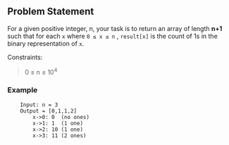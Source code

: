 ## **Problem Statement** 

For a given positive integer, n, your task is to return an array of length **n+1** such that for each `x` where `0 ≤ x ≤ n` , `result[x]` is the count of 1s in the binary representation of `x`.

Constraints:

> 0 ≤ n ≤ 10<sup>4</sup>

### **Example**

        Input: n = 3            
        Output = [0,1,1,2]
            x->0: 0  (no ones)
            x->1: 1  (1 one)
            x->2: 10 (1 one)
            x->3: 11 (2 ones)







